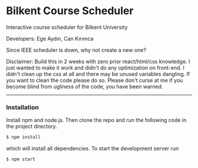 # Bilkent Course Scheduler
Interactive course scheduler for Bilkent University

Developers: Ege Aydın, Can Kırımca


Since IEEE scheduler is down, why not create a new one?

Disclaimer: Build this in 2 weeks with zero prior react/html/css knowledge. I just wanted to make it work and didn't do any optimization on front-end. I didn't clean up the css at all and there may be unused variables dangling. If you want to clean the code please do so. Please don't curse at me if you become blind from ugliness of the code, you have been warned.

---
### Installation
Install npm and node.js. Then clone the repo and run the following code in the project directory.
```sh
$ npm install
```
which will install all dependencies. To start the development server run
```sh
$ npm start
```
